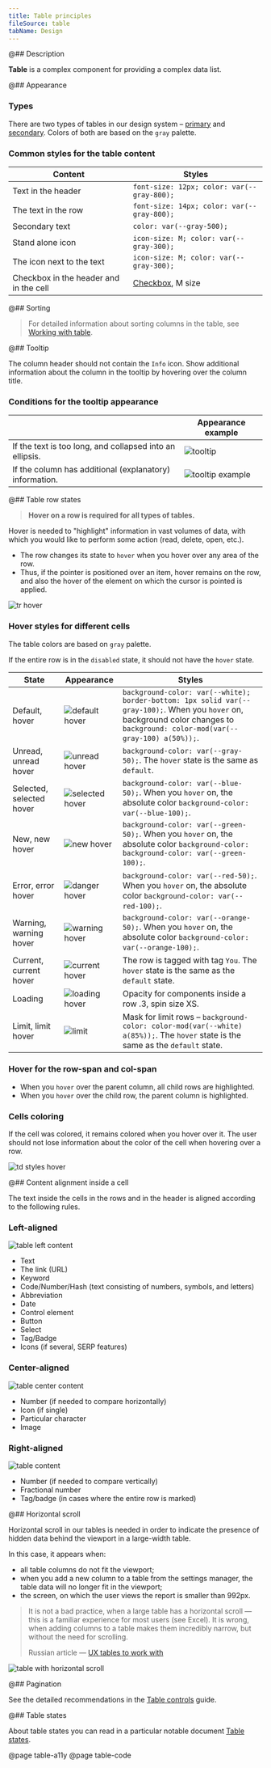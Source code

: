 ```yaml
---
title: Table principles
fileSource: table
tabName: Design
---
```


@## Description

**Table** is a complex component for providing a complex data list.

@## Appearance

### Types

There are two types of tables in our design system – [primary](../table-primary/) and [secondary](../table-secondary/). Colors of both are based on the `gray` palette.

### Common styles for the table content

| Content                                | Styles                                     |
| -------------------------------------- | ------------------------------------------ |
| Text in the header                     | `font-size: 12px; color: var(--gray-800);` |
| The text in the row                    | `font-size: 14px; color: var(--gray-800);` |
| Secondary text                         | `color: var(--gray-500);`                  |
| Stand alone icon                       | `icon-size: M; color: var(--gray-300);`    |
| The icon next to the text              | `icon-size: M; color: var(--gray-300);`    |
| Checkbox in the header and in the cell | [Checkbox](/components/checkbox/), M size  |

@## Sorting

> For detailed information about sorting columns in the table, see [Working with table](/table-group/table-controls/).

@## Tooltip

The column header should not contain the `Info` icon. Show additional information about the column in the tooltip by hovering over the column title.

### Conditions for the tooltip appearance

|                                                          | Appearance example                       |
| -------------------------------------------------------- | ---------------------------------------- |
| If the text is too long, and collapsed into an ellipsis. | ![tooltip](static/tooltip-1.png)         |
| If the column has additional (explanatory) information.  | ![tooltip example](static/tooltip-2.png) |

@## Table row states

> **Hover on a row is required for all types of tables.**

Hover is needed to "highlight" information in vast volumes of data, with which you would like to perform some action (read, delete, open, etc.).

- The row changes its state to `hover` when you hover over any area of the row.
- Thus, if the pointer is positioned over an item, hover remains on the row, and also the hover of the element on which the cursor is pointed is applied.

![tr hover](static/tr-hover-all.png)

### Hover styles for different cells

The table colors are based on `gray` palette.

If the entire row is in the `disabled` state, it should not have the `hover` state.

| State                    | Appearance                                   | Styles                                                                                                                                                                          |
| ------------------------ | -------------------------------------------- | ------------------------------------------------------------------------------------------------------------------------------------------------------------------------------- |
| Default, hover           | ![default hover](static/default-hover.png)   | `background-color: var(--white); border-bottom: 1px solid var(--gray-100);`. When you `hover` on, background color changes to `background: color-mod(var(--gray-100) a(50%));`. |
| Unread, unread hover     | ![unread hover](static/unread-hover.png)     | `background-color: var(--gray-50);`. The `hover` state is the same as `default`.                                                                                                |
| Selected, selected hover | ![selected hover](static/selected-hover.png) | `background-color: var(--blue-50);`. When you `hover` on, the absolute color `background-color: var(--blue-100);`.                                                              |
| New, new hover           | ![new hover](static/new-hover.png)           | `background-color: var(--green-50);`. When you `hover` on, the absolute color `background-color: background-color: var(--green-100);`.                                          |
| Error, error hover       | ![danger hover](static/danger-hover.png)     | `background-color: var(--red-50);`. When you `hover` on, the absolute color `background-color: var(--red-100);`.                                                                |
| Warning, warning hover   | ![warning hover](static/warning-hover.png)   | `background-color: var(--orange-50);`. When you `hover` on, the absolute color `background-color: var(--orange-100);`.                                                          |
| Current, current hover   | ![current hover](static/current-hover.png)   | The row is tagged with tag `You`. The `hover` state is the same as the `default` state.                                                                                         |
| Loading                  | ![loading hover](static/loading-hover.png)   | Opacity for components inside a row .3, spin size XS.                                                                                                                           |
| Limit, limit hover       | ![limit](static/limit.png)                   | Mask for limit rows – `background-color: color-mod(var(--white) a(85%));`. The `hover` state is the same as the `default` state.                                                |

### Hover for the row-span and col-span

- When you `hover` over the parent column, all child rows are highlighted.
- When you `hover` over the child row, the parent column is highlighted.

### Cells coloring

If the cell was colored, it remains colored when you hover over it. The user should not lose information about the color of the cell when hovering over a row.

![td styles hover](static/td-style-hover.png)

@## Content alignment inside a cell

The text inside the cells in the rows and in the header is aligned according to the following rules.

### Left-aligned

![table left content](static/table-left.png)

- Text
- The link (URL)
- Keyword
- Code/Number/Hash (text consisting of numbers, symbols, and letters)
- Abbreviation
- Date
- Control element
- Button
- Select
- Tag/Badge
- Icons (if several, SERP features)

### Center-aligned

![table center content](static/table-center.png)

- Number (if needed to compare horizontally)
- Icon (if single)
- Particular character
- Image

### Right-aligned

![table content](static/table-right.png)

- Number (if needed to compare vertically)
- Fractional number
- Tag/badge (in cases where the entire row is marked)

@## Horizontal scroll

Horizontal scroll in our tables is needed in order to indicate the presence of hidden data behind the viewport in a large-width table.

In this case, it appears when:

- all table columns do not fit the viewport;
- when you add a new column to a table from the settings manager, the table data will no longer fit in the viewport;
- the screen, on which the user views the report is smaller than 992px.

> It is not a bad practice, when a large table has a horizontal scroll — this is a familiar experience for most users (see Excel). It is wrong, when adding columns to a table makes them incredibly narrow, but without the need for scrolling.
>
> Russian article — [UX tables to work with](https://designpub.ru/ux-%D1%82%D0%B0%D0%B1%D0%BB%D0%B8%D1%86-%D1%81-%D0%BA%D0%BE%D1%82%D0%BE%D1%80%D1%8B%D0%BC%D0%B8-%D1%80%D0%B0%D0%B1%D0%BE%D1%82%D0%B0%D1%8E%D1%82-%D1%87%D0%B0%D1%81%D1%82%D1%8C-1-%D0%BF%D1%80%D0%BE%D1%81%D0%BC%D0%BE%D1%82%D1%80-%D0%B4%D0%B0%D0%BD%D0%BD%D1%8B%D1%85-5ea60df37f12)

![table with horizontal scroll](static/scroll-horizontal.png)

@## Pagination

See the detailed recommendations in the [Table controls](/table-group/table-controls/#acbb81) guide.

@## Table states

About table states you can read in a particular notable document [Table states](/table-group/table-states/).

@page table-a11y
@page table-code
